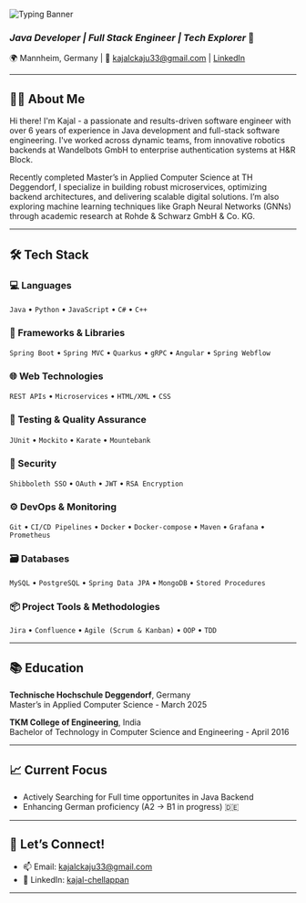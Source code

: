 ![Typing Banner](https://readme-typing-svg.herokuapp.com?lines=Hi,+I'm+Kajal+Chellappan+👩‍💻;&center=true&vCenter=true&width=1000&height=60&color=00FF00&background=000000&font=Fira+Code&pause=1500&size=30)

### _Java Developer | Full Stack Engineer | Tech Explorer_ 🚀

🌍 Mannheim, Germany | 📧 kajalckaju33@gmail.com | [LinkedIn](https://www.linkedin.com/in/kajal-chellappan-8411a1101/)

---

## 🙋‍♀️ About Me

Hi there! I'm Kajal - a passionate and results-driven software engineer with over 6 years of experience in Java development and full-stack software engineering. I've worked across dynamic teams, from innovative robotics backends at Wandelbots GmbH to enterprise authentication systems at H&R Block.

Recently completed Master’s in Applied Computer Science at TH Deggendorf, I specialize in building robust microservices, optimizing backend architectures, and delivering scalable digital solutions. I’m also exploring machine learning techniques like Graph Neural Networks (GNNs) through academic research at Rohde & Schwarz GmbH & Co. KG.

---

## 🛠 Tech Stack

### 💻 Languages
`Java` • `Python` • `JavaScript` • `C#` • `C++`

### 🔧 Frameworks & Libraries
`Spring Boot` • `Spring MVC` • `Quarkus` • `gRPC` • `Angular` • `Spring Webflow`

### 🌐 Web Technologies
`REST APIs` • `Microservices` • `HTML/XML` • `CSS`

### 🧪 Testing & Quality Assurance
`JUnit` • `Mockito` • `Karate` • `Mountebank`

### 🔐 Security
`Shibboleth SSO` • `OAuth` • `JWT` • `RSA Encryption`

### ⚙️ DevOps & Monitoring
`Git` • `CI/CD Pipelines` • `Docker` • `Docker-compose` • `Maven` • `Grafana` • `Prometheus`

### 🗃 Databases
`MySQL` • `PostgreSQL` • `Spring Data JPA` • `MongoDB` • `Stored Procedures`

### 📦 Project Tools & Methodologies
`Jira` • `Confluence` • `Agile (Scrum & Kanban)` • `OOP` • `TDD`

---

## 📚 Education

**Technische Hochschule Deggendorf**, Germany  
Master’s in Applied Computer Science - March 2025

**TKM College of Engineering**, India  
Bachelor of Technology in Computer Science and Engineering - April 2016

---

## 📈 Current Focus

- Actively Searching for Full time opportunites in Java Backend
- Enhancing German proficiency (A2 → B1 in progress) 🇩🇪

---

## 💬 Let’s Connect!

- 📫 Email: kajalckaju33@gmail.com  
- 💼 LinkedIn: [kajal-chellappan](https://www.linkedin.com/in/kajal-chellappan-8411a1101/)

---

